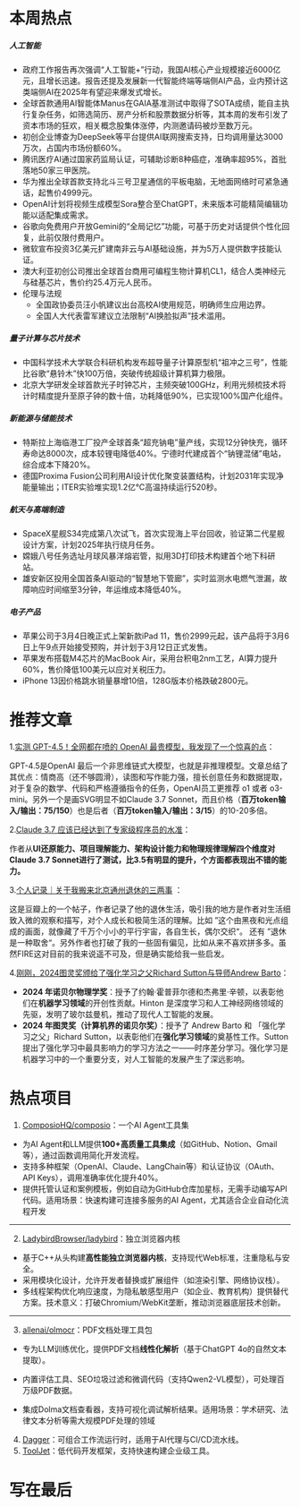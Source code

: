 # 本周热点

##### **人工智能**

- 政府工作报告再次强调“人工智能+”行动，我国AI核心产业规模接近6000亿元，且增长迅速。报告还提及发展新一代智能终端等端侧AI产品，业内预计这类端侧AI在2025年有望迎来爆发式增长。
- 全球首款通用AI智能体Manus在GAIA基准测试中取得了SOTA成绩，能自主执行复杂任务，如筛选简历、房产分析和股票数据分析等，其本周的发布引发了资本市场的狂欢，相关概念股集体涨停，内测邀请码被炒至数万元。
- 初创企业博查为DeepSeek等平台提供AI联网搜索支持，日均调用量达3000万次，占国内市场份额60%。
- 腾讯医疗AI通过国家药监局认证，可辅助诊断8种癌症，准确率超95%，首批落地50家三甲医院。
- 华为推出全球首款支持北斗三号卫星通信的平板电脑，无地面网络时可紧急通话，起售价4999元。
- OpenAI计划将视频生成模型Sora整合至ChatGPT，未来版本可能精简编辑功能以适配集成需求。
- 谷歌向免费用户开放Gemini的“全局记忆”功能，可基于历史对话提供个性化回复，此前仅限付费用户。
- 微软宣布投资3亿美元扩建南非云与AI基础设施，并为5万人提供数字技能认证。
- 澳大利亚初创公司推出全球首台商用可编程生物计算机CL1，结合人类神经元与硅基芯片，售价约25.4万元人民币。
- 伦理与法规
  - 全国政协委员汪小帆建议出台高校AI使用规范，明确师生应用边界。
  - 全国人大代表雷军建议立法限制“AI换脸拟声”技术滥用。

##### 量子计算与芯片技术

- 中国科学技术大学联合科研机构发布超导量子计算原型机“祖冲之三号”，性能比谷歌“悬铃木”快100万倍，突破传统超级计算机算力极限。
- 北京大学研发全球首款光子时钟芯片，主频突破100GHz，利用光频梳技术将计时精度提升至原子钟的数十倍，功耗降低90%，已实现100%国产化组件。

##### **新能源与储能技术**

- 特斯拉上海临港工厂投产全球首条“超充钠电”量产线，实现12分钟快充，循环寿命达8000次，成本较锂电降低40%。宁德时代建成首个“钠锂混储”电站，综合成本下降20%。
- 德国Proxima Fusion公司利用AI设计优化聚变装置结构，计划2031年实现净能量输出；ITER实验堆实现1.2亿℃高温持续运行520秒。

##### **航天与高端制造**

- SpaceX星舰S34完成第八次试飞，首次实现海上平台回收，验证第二代星舰设计方案，计划2025年执行绕月任务。
- 嫦娥八号任务选址月球风暴洋熔岩管，拟用3D打印技术构建首个地下科研站。
- 雄安新区投用全国首条AI驱动的“智慧地下管廊”，实时监测水电燃气泄漏，故障响应时间缩至3分钟，年运维成本降低40%。

##### 电子产品

- 苹果公司于3月4日晚正式上架新款iPad 11，售价2999元起，该产品将于3月6日上午9点开始接受预购，并计划于3月12日正式发售。
- 苹果发布搭载M4芯片的MacBook Air，采用台积电2nm工艺，AI算力提升60%，售价降低100美元以应对关税压力。
- iPhone 13因价格跳水销量暴增10倍，128G版本价格跌破2800元。



# 推荐文章

1.[实测 GPT-4.5！全网都在喷的 OpenAI 最贵模型，我发现了一个惊喜的点](https://www.ifanr.com/1615988)：

GPT-4.5是OpenAI 最后一个非思维链式大模型，也就是非推理模型。文章总结了其优点：情商高（还不够圆滑），读图和写作能力强，擅长创意任务和数据提取，对于复杂的数学、代码和严格遵循指令的任务，OpenAI员工更推荐 o1 或者 o3-mini。另外一个是画SVG明显不如Claude 3.7 Sonnet，而且价格（**百万token输入/输出：$75/$150**）也是后者（**百万token输入/输出：$3/$15**）的10-20多倍。

2.[Claude 3.7 应该已经达到了专家级程序员的水准](https://juejin.cn/post/7475713884692660260)：

作者从**UI还原能力、项目理解能力、架构设计能力和物理规律理解四个维度对Claude 3.7 Sonnet进行了测试，比3.5有明显的提升，个方面都表现出不错的能力。**

3.[个人记录｜关于我搬来北京通州退休的三两事](https://www.douban.com/group/topic/319945359/?_spm_id=MjQ2MDcxMzQ3&_i=1077498OoWICw4) ：

这是豆瓣上的一个帖子，作者记录了他的退休生活，吸引我的地方是作者对生活细致入微的观察和描写，对个人成长和极简生活的理解。比如 ”这个由黑夜和光点组成的画面，就像藏了千万个小小的平行宇宙，各自生长，偶尔交织“。 还有 ”退休是一种取舍“。另外作者也打破了我的一些固有偏见，比如从来不喜欢拼多多。虽然FIRE这对目前的我来说遥不可及，但是确实能给我一些启发。

4.[刚刚，2024图灵奖颁给了强化学习之父Richard Sutton与导师Andrew Barto](https://finance.sina.com.cn/tech/roll/2025-03-05/doc-inenrcym1757824.shtml)：

- **2024 年诺贝尔物理学奖**：授予了约翰·霍普菲尔德和杰弗里·辛顿，以表彰他们在**机器学习领域**的开创性贡献。Hinton 是深度学习和人工神经网络领域的先驱，发明了玻尔兹曼机，推动了现代人工智能的发展。
- **2024 年图灵奖（计算机界的诺贝尔奖）**：授予了 Andrew Barto 和 「强化学习之父」Richard Sutton，以表彰他们在**强化学习领域**的奠基性工作。Sutton提出了强化学习中最具影响力的学习方法之一——时序差分学习。强化学习是机器学习中的一个重要分支，对人工智能的发展产生了深远影响。



# 热点项目

1. [ComposioHQ/composio](https://github.com/ComposioHQ/composio)：一个AI Agent工具集

- 为AI Agent和LLM提供**100+高质量工具集成**（如GitHub、Notion、Gmail等），通过函数调用简化开发流程。
- 支持多种框架（OpenAI、Claude、LangChain等）和认证协议（OAuth、API Keys），调用准确率优化提升40%。
- 提供托管认证和案例模板，例如自动为GitHub仓库加星标，无需手动编写API代码。适用场景：快速构建可连接多服务的AI Agent，尤其适合企业自动化流程开发

------

2. [LadybirdBrowser/ladybird](https://github.com/LadybirdBrowser/ladybird)：独立浏览器内核

- 基于C++从头构建**高性能独立浏览器内核**，支持现代Web标准，注重隐私与安全。
- 采用模块化设计，允许开发者替换或扩展组件（如渲染引擎、网络协议栈）。
- 多线程架构优化响应速度，为隐私敏感型用户（如企业、教育机构）提供替代方案。技术意义：打破Chromium/WebKit垄断，推动浏览器底层技术创新。

------

3. [allenai/olmocr](https://github.com/allenai/olmocr)：PDF文档处理工具包

- 专为LLM训练优化，提供PDF文档**线性化解析**（基于ChatGPT 4o的自然文本提取）。

- 内置评估工具、SEO垃圾过滤和微调代码（支持Qwen2-VL模型），可处理百万级PDF数据。

- 集成Dolma文档查看器，支持可视化调试解析结果。适用场景：学术研究、法律文本分析等需大规模PDF处理的领域

  

4. [Dagger](https://github.com/dagger/dagger)：可组合工作流运行时，适用于AI代理与CI/CD流水线。
5. [ToolJet](https://github.com/ToolJet/ToolJet)：低代码开发框架，支持快速构建企业级工具。



# 写在最后

